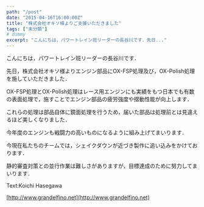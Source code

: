 ```yaml
---
path: "/post"
date: "2015-04-16T16:00:00Z"
title: "株式会社オキソ様よりご支援いただきました"
tags: ["未分類"]
# dummy
excerpt: "こんにちは，パワートレイン班リーダーの長谷川です．先日..."
---
```




[](16-1.jpg)

こんにちは，パワートレイン班リーダーの長谷川です．

先日，株式会社オキソ様よりエンジン部品にOX-FSP処理及び，OX-Polish処理を施していただきました．

OX-FSP処理とOX-Polish処理はレース用エンジンにも実績をもつ日本でも有数の表面処理で，施すことでエンジン部品の疲労強度や摺動性能が向上します．

これらの処理は部品自体に鏡面処理を行うため，届いた部品は処理前とは見違えるほど美しくなりました．

今年度のエンジンも戦闘力の高いものになるように組み上げてまいります．

今現在私たちのチームでは，シェイクダウンが近づき製作に追い込みをかけております．

静的審査対策との並行作業は難しさがありますが，目標達成のために努力してまいります．

Text:Koichi Hasegawa

[http://www.grandelfino.net](http://www.grandelfino.net)

